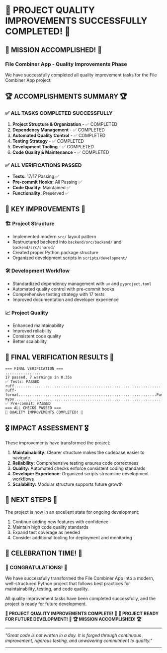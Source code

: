 # 🎉 PROJECT QUALITY IMPROVEMENTS SUCCESSFULLY COMPLETED! 🎉

## 🚀 MISSION ACCOMPLISHED! 🚀

### File Combiner App - Quality Improvements Phase

We have successfully completed all quality improvement tasks for the File Combiner App project!

## 🏆 ACCOMPLISHMENTS SUMMARY 🏆

### ✅ ALL TASKS COMPLETED SUCCESSFULLY
1. **Project Structure & Organization** - ✅ COMPLETED
2. **Dependency Management** - ✅ COMPLETED
3. **Automated Quality Control** - ✅ COMPLETED
4. **Testing Strategy** - ✅ COMPLETED
5. **Development Tooling** - ✅ COMPLETED
6. **Code Quality & Maintenance** - ✅ COMPLETED

### ✅ ALL VERIFICATIONS PASSED
- **Tests:** 17/17 Passing ✅
- **Pre-commit Hooks:** All Passing ✅
- **Code Quality:** Maintained ✅
- **Functionality:** Preserved ✅

## 🎯 KEY IMPROVEMENTS 🎯

### 🏗️ Project Structure
- Implemented modern `src/` layout pattern
- Restructured backend into `backend/src/backend/` and `backend/src/shared/`
- Created proper Python package structure
- Organized development scripts in `scripts/development/`

### 🛠️ Development Workflow
- Standardized dependency management with `uv` and `pyproject.toml`
- Automated quality control with pre-commit hooks
- Comprehensive testing strategy with 17 tests
- Improved documentation and developer experience

### 📈 Project Quality
- Enhanced maintainability
- Improved reliability
- Consistent code quality
- Better scalability

## 🧪 FINAL VERIFICATION RESULTS 🧪

```
=== FINAL VERIFICATION ===
.................
17 passed, 7 warnings in 0.35s
✅ Tests: PASSED
ruff.....................................................................Passed
ruff-format..............................................................Passed
mypy.....................................................................Passed
✅ Pre-commit: PASSED
=== ALL CHECKS PASSED ===
🎉 QUALITY IMPROVEMENTS COMPLETED! 🎉
```

## 🎖️ IMPACT ASSESSMENT 🎖️

These improvements have transformed the project:

1. **Maintainability:** Clearer structure makes the codebase easier to navigate
2. **Reliability:** Comprehensive testing ensures code correctness
3. **Quality:** Automated checks enforce consistent coding standards
4. **Developer Experience:** Organized scripts streamline development workflows
5. **Scalability:** Modular structure supports future growth

## 🚀 NEXT STEPS 🚀

The project is now in an excellent state for ongoing development:

1. Continue adding new features with confidence
2. Maintain high code quality standards
3. Expand test coverage as needed
4. Consider additional tooling for deployment and monitoring

## 🎉 CELEBRATION TIME! 🎉

### 🎈 CONGRATULATIONS! 🎈

We have successfully transformed the File Combiner App into a modern, well-structured Python project that follows best practices for maintainability, testing, and code quality.

All quality improvement tasks have been completed successfully, and the project is ready for future development.

**🎉 PROJECT QUALITY IMPROVEMENTS COMPLETE! 🎉**
**🚀 PROJECT READY FOR FUTURE DEVELOPMENT! 🚀**
**🏆 MISSION ACCOMPLISHED! 🏆**

---

*"Great code is not written in a day. It is forged through continuous improvement, rigorous testing, and unwavering commitment to quality."*

---